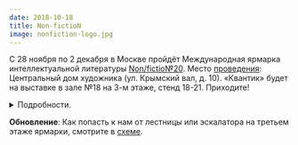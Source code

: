 ```yaml
---
date: 2018-10-18
title: Non-fictioN
image: nonfiction-logo.jpg
---
```


С 28 ноября по 2 декабря в Москве пройдёт Международная ярмарка интеллектуальной литературы [Non/fictio№20](http://www.moscowbookfair.ru/). Место [проведения](http://www.moscowbookfair.ru/rus/posetitelyam.html): Центральный дом художника (ул. Крымский вал, д. 10). «Квантик» будет на выставке в зале №18 на 3-м этаже, стенд 18-21. Приходите!
<details>
<summary>Подробности.</summary>
На стенде «Квантика» вы найдёте все выпуски журнала за 2018 год, 12 выпусков альманаха, наборы плакатов с занимательными задачками, Календарь Загадок на 2019 год и книги из серии «Библиотечка журнала Квантик».

Чтобы не стоять в очереди в кассу на входе в ЦДХ, приобретайте электронные билеты на [сайте Non/fictio№](http://www.moscowbookfair.ru/rus/posetitelyam/buy-ebilet.html)
</details>

**Обновление**: Как попасть к нам от лестницы или эскалатора на третьем этаже ярмарки, смотрите в [схеме](/img/news/nonfiction-scheme.jpg).


